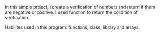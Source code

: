 In this simple project, i create a verification of  numbers and return if them are negative or positive. I used function to return the condition of verification.

Habilites used in this program: functions, class, library and arrays.
